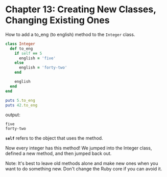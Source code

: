 # Chapter 13: Creating New Classes, Changing Existing Ones #

How to add a to_eng (to english) method to the `Integer` class.
```ruby
class Integer
  def to_eng
    if self == 5
      english = 'five'
    else
      english = 'forty-two'
    end

    english
  end
end

puts 5.to_eng
puts 42.to_eng
```
output:
```
five
forty-two
```

**`self`** refers to the object that uses the method.

Now every integer has this method! We jumped into the Integer class, defined a new method, and then jumped back out.

Note: It's best to leave old methods alone and make new ones when you want to do something new. Don't change the Ruby core if you can avoid it.



